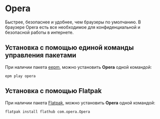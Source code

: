 # Opera

Быстрее, безопаснее и удобнее, чем браузеры по умолчанию. В браузере Opera есть все необходимое для конфиденциальной и безопасной работы в интернете.

## Установка c помощью единой команды управления пакетами

При наличии пакета [eepm](/epm), можно установить **Opera** одной командой:

```shell
epm play opera
```

## Установка c помощью Flatpak

При наличии пакета [Flatpak](/flatpak), можно установить **Opera** одной командой:

```shell
flatpak install flathub com.opera.Opera
```
